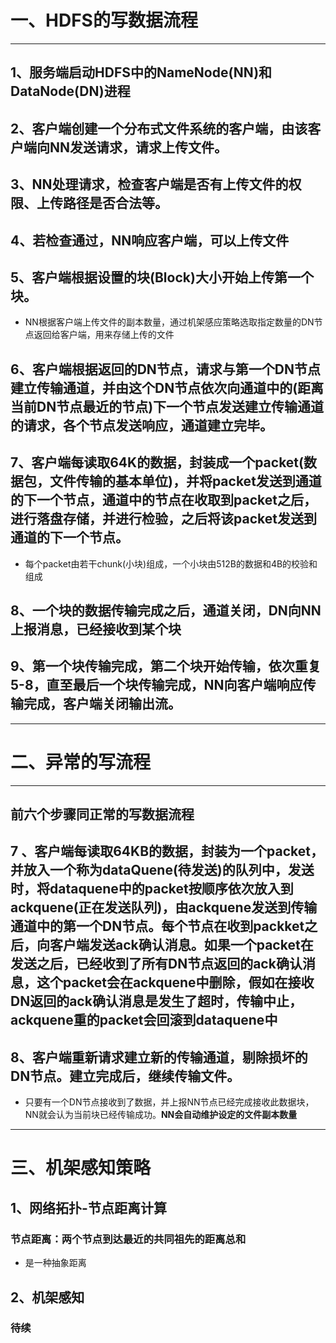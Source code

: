 # 一、HDFS的写数据流程

---

## 1、服务端启动HDFS中的NameNode(NN)和DataNode(DN)进程
## 2、客户端创建一个分布式文件系统的客户端，由该客户端向NN发送请求，请求上传文件。
## 3、NN处理请求，检查客户端是否有上传文件的权限、上传路径是否合法等。
## 4、若检查通过，NN响应客户端，可以上传文件
## 5、客户端根据设置的块(Block)大小开始上传第一个块。
* NN根据客户端上传文件的副本数量，通过机架感应策略选取指定数量的DN节点返回给客户端，用来存储上传的文件
## 6、客户端根据返回的DN节点，请求与第一个DN节点建立传输通道，并由这个DN节点依次向通道中的(距离当前DN节点最近的节点)下一个节点发送建立传输通道的请求，各个节点发送响应，通道建立完毕。
## 7、客户端每读取64K的数据，封装成一个packet(数据包，文件传输的基本单位)，并将packet发送到通道的下一个节点，通道中的节点在收取到packet之后，进行落盘存储，并进行检验，之后将该packet发送到通道的下一个节点。
* 每个packet由若干chunk(小块)组成，一个小块由512B的数据和4B的校验和组成
## 8、一个块的数据传输完成之后，通道关闭，DN向NN上报消息，已经接收到某个块
## 9、第一个块传输完成，第二个块开始传输，依次重复5-8，直至最后一个块传输完成，NN向客户端响应传输完成，客户端关闭输出流。

---

# 二、异常的写流程
---
## 前六个步骤同正常的写数据流程
## 7 、客户端每读取64KB的数据，封装为一个packet，并放入一个称为dataQuene(待发送)的队列中，发送时，将dataquene中的packet按顺序依次放入到ackquene(正在发送队列)，由ackquene发送到传输通道中的第一个DN节点。每个节点在收到packket之后，向客户端发送ack确认消息。**如果一个packet在发送之后，已经收到了所有DN节点返回的ack确认消息，这个packet会在ackquene中删除，假如在接收DN返回的ack确认消息是发生了超时，传输中止，ackquene重的packet会回滚到dataquene中**
## 8、客户端重新请求建立新的传输通道，剔除损坏的DN节点。建立完成后，继续传输文件。
* 只要有一个DN节点接收到了数据，并上报NN节点已经完成接收此数据块，NN就会认为当前块已经传输成功。**NN会自动维护设定的文件副本数量**
---
# 三、机架感知策略
## 1、网络拓扑-节点距离计算
### 节点距离：两个节点到达最近的共同祖先的距离总和
* 是一种抽象距离
## 2、机架感知
### 待续